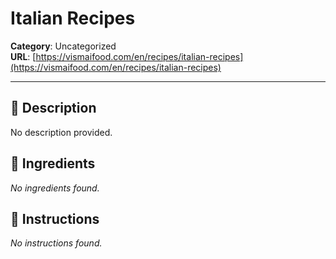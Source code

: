 # Italian Recipes

**Category**: Uncategorized  
**URL**: [https://vismaifood.com/en/recipes/italian-recipes](https://vismaifood.com/en/recipes/italian-recipes)  


---

## 📝 Description
No description provided.



## 🧂 Ingredients
*No ingredients found.*

## 🍳 Instructions
*No instructions found.*


